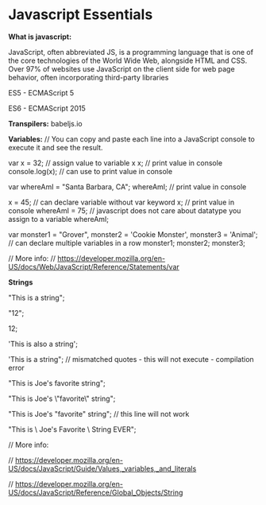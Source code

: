 # Javascript Essentials 



**What is javascript:**

JavaScript, often abbreviated JS, is a programming language that is one of the core technologies of the World Wide Web, alongside HTML and CSS. Over 97% of websites use JavaScript on the client side for web page behavior, often incorporating third-party libraries


ES5 - ECMAScript 5

ES6 - ECMAScript 2015

**Transpilers:**
babeljs.io 

**Variables:**
// You can copy and paste each line into a JavaScript console to execute it and see the result.

var x = 32;     // assign value to variable x
x;              // print value in console
console.log(x); // can use to print value in console 

var whereAmI = "Santa Barbara, CA"; 
whereAmI;       // print value in console

x = 45;         // can declare variable without var keyword 
x;              // print value in console
whereAmI = 75;  // javascript does not care about datatype you assign to a variable 
whereAmI;

var monster1 = "Grover", monster2 = 'Cookie Monster', monster3 = 'Animal';      // can declare multiple variables in a row
monster1;
monster2;
monster3;

// More info:
// https://developer.mozilla.org/en-US/docs/Web/JavaScript/Reference/Statements/var


**Strings**


"This is a string";

"12";

12;

'This is also a string';

'This is a string"; // mismatched quotes - this will not execute - compilation error


"This is Joe's favorite string";

"This is Joe's \\"favorite\\" string";

"This is Joe's "favorite" string"; // this line will not work

"This is \\
Joe's Favorite \\
String EVER";

// More info:

// https://developer.mozilla.org/en-US/docs/JavaScript/Guide/Values,_variables,_and_literals

// https://developer.mozilla.org/en-US/docs/JavaScript/Reference/Global_Objects/String



  
  
  
